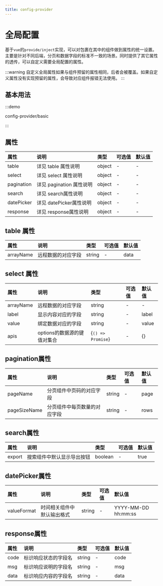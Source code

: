 ```yaml
---
title: config-provider
---
```


# 全局配置

基于`vue`的`provide/inject`实现，可以对包裹在其中的组件做到属性的统一设置。主要是针对不同后端，分页和数据字段的标准不一致的场景。同时提供了其它属性的透传，可以自定义需要全局配置的属性。

:::warning
自定义全局属性如果与组件预留的属性相同，后者会被覆盖。如果自定义属性没有实现预留的属性，会导致对应组件报错无法使用。
:::

## 基本用法

:::demo

config-provider/basic

:::

## 属性

| 属性       | 说明                     | 类型   | 可选值 | 默认值 |
| :--------- | :----------------------- | :----- | :----- | :----- |
| table      | 详见 table 属性说明      | object | -      | -      |
| select     | 详见 select 属性说明     | object | -      | -      |
| pagination | 详见 pagination 属性说明 | object | -      | -      |
| search     | 详见 search属性说明      | object | -      | -      |
| datePicker | 详见 datePicker属性说明  | object | -      | -      |
| response   | 详见 response属性说明    | object | -      | -      |

## table 属性

| 属性      | 说明               | 类型   | 可选值 | 默认值 |
| :-------- | :----------------- | :----- | :----- | :----- |
| arrayName | 远程数据的对应字段 | string | -      | data   |

## select 属性

| 属性      | 说明                        | 类型                | 可选值 | 默认值 |
| :-------- | :-------------------------- | :------------------ | :----- | :----- |
| arrayName | 远程数据的对应字段          | string              | -      | -      |
| label     | 显示内容对应的字段          | string              | -      | label  |
| value     | 绑定数据对应的字段          | string              | -      | value  |
| apis      | options的数据源的键值对集合 | \{`() => Promise`\} | -      | \{\}   |

## pagination属性

| 属性         | 说明                         | 类型   | 可选值 | 默认值 |
| :----------- | :--------------------------- | :----- | :----- | :----- |
| pageName     | 分页组件中页码的对应字段     | string | -      | page   |
| pageSizeName | 分页组件中每页数量的对应字段 | string | -      | rows   |


## search属性
| 属性   | 说明                       | 类型    | 可选值 | 默认值 |
| :----- | :------------------------- | :------ | :----- | :----- |
| export | 搜索组件中默认显示导出按钮 | boolean | -      | true   |


## datePicker属性
| 属性        | 说明                       | 类型   | 可选值 | 默认值              |
| :---------- | :------------------------- | :----- | :----- | :------------------ |
| valueFormat | 时间相关组件中默认输出格式 | string | -      | YYYY-MM-DD hh:mm:ss |

## response属性

| 属性 | 说明                 | 类型   | 可选值 | 默认值 |
| :--- | :------------------- | :----- | :----- | :----- |
| code | 标识响应状态的字段名 | string | -      | code   |
| msg  | 标识响应说明的字段名 | string | -      | msg    |
| data | 标识响应内容的字段名 | string | -      | data   |
